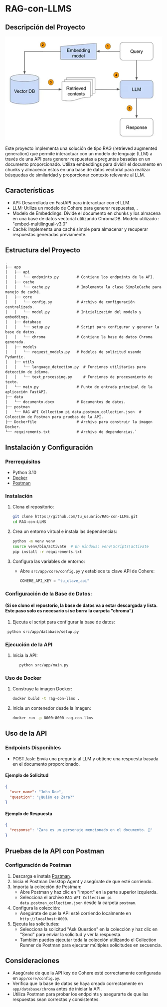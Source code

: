 RAG-con-LLMS
============

Descripción del Proyecto
------------------------

![img.png](src/img.png)

Este proyecto implementa una solución de tipo RAG (retrieved augmented generation) que permite interactuar con un modelo de lenguaje (LLM) a través de una API para generar respuestas a preguntas basadas en un documento proporcionado. Utiliza embeddings para dividir el documento en chunks y almacenar estos en una base de datos vectorial para realizar búsquedas de similaridad y proporcionar contexto relevante al LLM.

Características
---------------


-   API: Desarrollada en FastAPI para interactuar con el LLM.
-   LLM: Utiliza un modelo de Cohere para generar respuestas, .
-   Modelo de Embeddings: Divide el documento en chunks y los almacena en una base de datos vectorial utilizando ChromaDB. Modelo utilizado : "embed-multilingual-v3.0"
-   Caché: Implementa una caché simple para almacenar y recuperar respuestas generadas previamente.

Estructura del Proyecto
-----------------------

```plaintext
.
├── app
│   ├── api
│   │   └── endpoints.py        # Contiene los endpoints de la API.
│   ├── cache
│   │   └── cache.py            # Implementa la clase SimpleCache para manejo de caché.
│   ├── core
│   │   └── config.py           # Archivo de configuración centralizado.
│   │   └── model.py            # Inicialización del modelo y embeddings.
│   ├── database
│   │   └── setup.py            # Script para configurar y generar la base de datos.
│   │   └── chroma              # Contiene la base de datos Chroma generada.
│   ├── models
│   │   └── request_models.py   # Modelos de solicitud usando Pydantic.
│   ├── utils
│   │   └── language_detection.py  # Funciones utilitarias para detección de idioma.
│   │   └── text_processing.py     # Funciones de procesamiento de texto.
│   └── main.py                 # Punto de entrada principal de la aplicación FastAPI.
├── data
│   └── documento.docx          # Documentos de datos.
├── postman
│   └── RAG API Collection pi data.postman_collection.json  # Colección de Postman para pruebas de la API.
├── Dockerfile                  # Archivo para construir la imagen Docker.
└── requirements.txt            # Archivo de dependencias.`
```

Instalación y Configuración
---------------------------

### Prerrequisitos

-   Python 3.10
-   [Docker](https://www.docker.com/)
-   [Postman](https://www.postman.com/downloads/)

### Instalación

1.  Clona el repositorio:

    ```sh
    git clone https://github.com/tu_usuario/RAG-con-LLMS.git
    cd RAG-con-LLMS
    ```
2.  Crea un entorno virtual e instala las dependencias:

    ```sh
    python -m venv venv
    source venv/bin/activate  # En Windows: venv\Scripts\activate
    pip install -r requirements.txt
    ```



3.  Configura las variables de entorno:

    -   Abre `src/app/core/config.py` y establece tu clave API de Cohere:

        ```python
        COHERE_API_KEY = "tu_clave_api"
        ```
### Configuración de la Base de Datos:
#### (Si se clono el repostorio, la base de datos va a estar descargada y lista. Este paso solo es necesario si se borra la carpeta "chroma") 

1.  Ejecuta el script para configurar la base de datos:

   ``` sh
    python src/app/database/setup.py
   ```

### Ejecución de la API

1.  Inicia la API:

    ```sh
       python src/app/main.py
    ```

### Uso de Docker

1.  Construye la imagen Docker:

    ```sh
    docker build -t rag-con-llms .
    ```

2.  Inicia un contenedor desde la imagen:

    ```sh
    docker run -p 8000:8000 rag-con-llms
    ```

Uso de la API
-------------

### Endpoints Disponibles

-   POST /ask: Envía una pregunta al LLM y obtiene una respuesta basada en el documento proporcionado.

#### Ejemplo de Solicitud

```json
{
  "user_name": "John Doe",
  "question": "¿Quién es Zara?"
}
```

#### Ejemplo de Respuesta

```json
{
  "response": "Zara es un personaje mencionado en el documento. 🌟"
}
```

Pruebas de la API con Postman
-----------------------------

### Configuración de Postman

1.  Descarga e instala [Postman](https://www.postman.com/downloads/).
2.  Inicia el Postman Desktop Agent y asegúrate de que esté corriendo.
3.  Importa la colección de Postman:
    -   Abre Postman y haz clic en "Import" en la parte superior izquierda.
    -   Selecciona el archivo `RAG API Collection pi data.postman_collection.json` desde la carpeta `postman`.
4.  Configura la colección:
    -   Asegúrate de que la API esté corriendo localmente en `http://localhost:8000`.
5.  Ejecuta las solicitudes:
    -   Selecciona la solicitud "Ask Question" en la colección y haz clic en "Send" para enviar la solicitud y ver la respuesta.
    -   También puedes ejecutar toda la colección utilizando el Collection Runner de Postman para ejecutar múltiples solicitudes en secuencia.

Consideraciones
---------------

-   Asegúrate de que la API key de Cohere esté correctamente configurada en `app/core/config.py`.
-   Verifica que la base de datos se haya creado correctamente en `app/database/chroma` antes de iniciar la API.
-   Utiliza Postman para probar los endpoints y asegurarte de que las respuestas sean correctas y consistentes.
